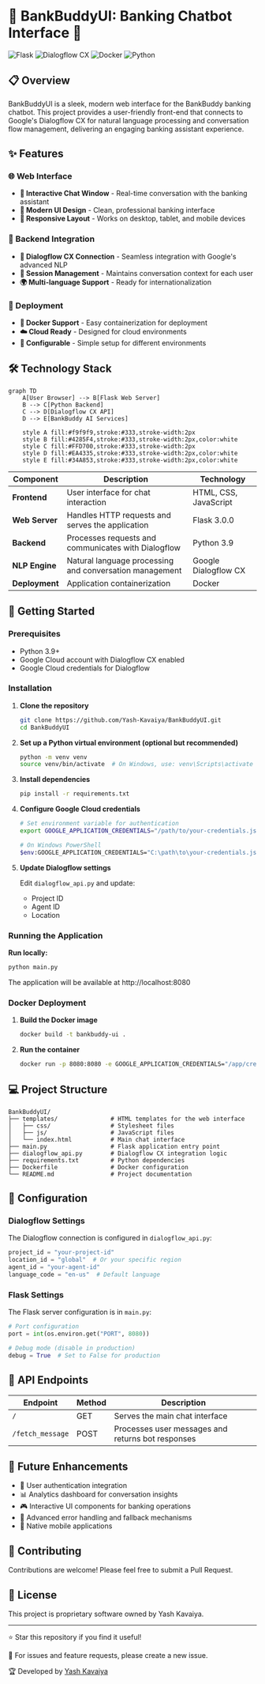 # 🏦 BankBuddyUI: Banking Chatbot Interface 🤖

![Flask](https://img.shields.io/badge/Flask-3.0.0-blue?logo=flask)
![Dialogflow CX](https://img.shields.io/badge/Dialogflow-CX-orange?logo=dialogflow)
![Docker](https://img.shields.io/badge/Docker-Ready-brightgreen?logo=docker)
![Python](https://img.shields.io/badge/Python-3.9-yellow?logo=python)

## 📋 Overview

BankBuddyUI is a sleek, modern web interface for the BankBuddy banking chatbot. This project provides a user-friendly front-end that connects to Google's Dialogflow CX for natural language processing and conversation flow management, delivering an engaging banking assistant experience.

## ✨ Features

### 🌐 Web Interface
- **💬 Interactive Chat Window** - Real-time conversation with the banking assistant
- **🎨 Modern UI Design** - Clean, professional banking interface
- **📱 Responsive Layout** - Works on desktop, tablet, and mobile devices

### 🔌 Backend Integration
- **🧠 Dialogflow CX Connection** - Seamless integration with Google's advanced NLP
- **🔄 Session Management** - Maintains conversation context for each user
- **🌍 Multi-language Support** - Ready for internationalization

### 🚀 Deployment
- **🐳 Docker Support** - Easy containerization for deployment
- **☁️ Cloud Ready** - Designed for cloud environments
- **🔧 Configurable** - Simple setup for different environments

## 🛠️ Technology Stack

```mermaid
graph TD
    A[User Browser] --> B[Flask Web Server]
    B --> C[Python Backend]
    C --> D[Dialogflow CX API]
    D --> E[BankBuddy AI Services]
    
    style A fill:#f9f9f9,stroke:#333,stroke-width:2px
    style B fill:#4285F4,stroke:#333,stroke-width:2px,color:white
    style C fill:#FFD700,stroke:#333,stroke-width:2px
    style D fill:#EA4335,stroke:#333,stroke-width:2px,color:white
    style E fill:#34A853,stroke:#333,stroke-width:2px,color:white
```

| Component | Description | Technology |
|-----------|-------------|------------|
| **Frontend** | User interface for chat interaction | HTML, CSS, JavaScript |
| **Web Server** | Handles HTTP requests and serves the application | Flask 3.0.0 |
| **Backend** | Processes requests and communicates with Dialogflow | Python 3.9 |
| **NLP Engine** | Natural language processing and conversation management | Google Dialogflow CX |
| **Deployment** | Application containerization | Docker |

## 🚀 Getting Started

### Prerequisites
- Python 3.9+
- Google Cloud account with Dialogflow CX enabled
- Google Cloud credentials for Dialogflow

### Installation

1. **Clone the repository**
   ```bash
   git clone https://github.com/Yash-Kavaiya/BankBuddyUI.git
   cd BankBuddyUI
   ```

2. **Set up a Python virtual environment (optional but recommended)**
   ```bash
   python -m venv venv
   source venv/bin/activate  # On Windows, use: venv\Scripts\activate
   ```

3. **Install dependencies**
   ```bash
   pip install -r requirements.txt
   ```

4. **Configure Google Cloud credentials**
   ```bash
   # Set environment variable for authentication
   export GOOGLE_APPLICATION_CREDENTIALS="/path/to/your-credentials.json"
   
   # On Windows PowerShell
   $env:GOOGLE_APPLICATION_CREDENTIALS="C:\path\to\your-credentials.json"
   ```

5. **Update Dialogflow settings**
   
   Edit `dialogflow_api.py` and update:
   - Project ID
   - Agent ID
   - Location

### Running the Application

**Run locally:**
```bash
python main.py
```

The application will be available at http://localhost:8080

### Docker Deployment

1. **Build the Docker image**
   ```bash
   docker build -t bankbuddy-ui .
   ```

2. **Run the container**
   ```bash
   docker run -p 8080:8080 -e GOOGLE_APPLICATION_CREDENTIALS="/app/credentials.json" -v /path/to/credentials.json:/app/credentials.json bankbuddy-ui
   ```

## 💻 Project Structure

```
BankBuddyUI/
├── templates/               # HTML templates for the web interface
│   ├── css/                 # Stylesheet files
│   ├── js/                  # JavaScript files
│   └── index.html           # Main chat interface
├── main.py                  # Flask application entry point
├── dialogflow_api.py        # Dialogflow CX integration logic
├── requirements.txt         # Python dependencies
├── Dockerfile               # Docker configuration
└── README.md                # Project documentation
```

## 🔧 Configuration

### Dialogflow Settings

The Dialogflow connection is configured in `dialogflow_api.py`:

```python
project_id = "your-project-id"
location_id = "global"  # Or your specific region
agent_id = "your-agent-id"
language_code = "en-us"  # Default language
```

### Flask Settings

The Flask server configuration is in `main.py`:

```python
# Port configuration
port = int(os.environ.get("PORT", 8080))

# Debug mode (disable in production)
debug = True  # Set to False for production
```

## 🔄 API Endpoints

| Endpoint | Method | Description |
|----------|--------|-------------|
| `/` | GET | Serves the main chat interface |
| `/fetch_message` | POST | Processes user messages and returns bot responses |

## 🌟 Future Enhancements

- 🔐 User authentication integration
- 📊 Analytics dashboard for conversation insights
- 🎮 Interactive UI components for banking operations
- 🚨 Advanced error handling and fallback mechanisms
- 📱 Native mobile applications

## 🤝 Contributing

Contributions are welcome! Please feel free to submit a Pull Request.

## 📝 License

This project is proprietary software owned by Yash Kavaiya.

---

⭐ Star this repository if you find it useful!

📝 For issues and feature requests, please create a new issue.

🏆 Developed by [Yash Kavaiya](https://github.com/Yash-Kavaiya)
